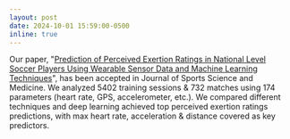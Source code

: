 ```yaml
---
layout: post
date: 2024-10-01 15:59:00-0500
inline: true
---
```


Our paper, "[Prediction of Perceived Exertion Ratings in National Level Soccer Players Using Wearable Sensor Data and Machine Learning Techniques](https://www.jssm.org/researchjssm-23-744.xml.xml)", has been accepted in Journal of Sports Science and Medicine. We analyzed 5402 training sessions & 732 matches using 174 parameters (heart rate, GPS, accelerometer, etc.). We compared different techniques and deep learning achieved top perceived exertion ratings predictions, with max heart rate, acceleration & distance covered as key predictors.